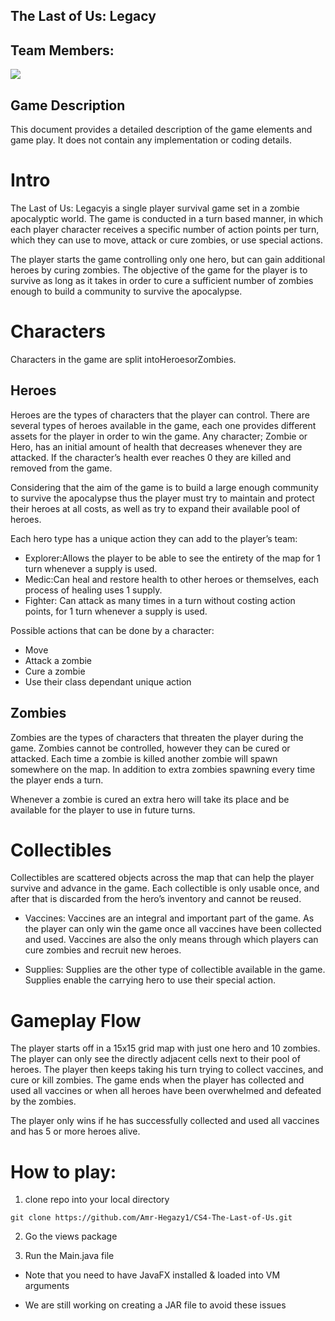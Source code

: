
## The Last of Us: Legacy

## Team Members:
<a href="https://github.com/Amr-Hegazy1/CS4-The-Last-of-Us/graphs/contributors">
  <img src="https://contrib.rocks/image?repo=Amr-Hegazy1/CS4-The-Last-of-Us" />
</a>

## Game Description

This document provides a detailed description of the game elements and game play. It does not
contain any implementation or coding details.

# Intro

The Last of Us: Legacyis a single player survival game set in a zombie apocalyptic world.
The game is conducted in a turn based manner, in which each player character receives a specific
number of action points per turn, which they can use to move, attack or cure zombies, or use
special actions.

The player starts the game controlling only one hero, but can gain additional heroes by curing
zombies. The objective of the game for the player is to survive as long as it takes in order to
cure a sufficient number of zombies enough to build a community to survive the apocalypse.


# Characters

Characters in the game are split intoHeroesorZombies.

## Heroes

Heroes are the types of characters that the player can control. There are several types of heroes
available in the game, each one provides different assets for the player in order to win the game.
Any character; Zombie or Hero, has an initial amount of health that decreases whenever they
are attacked. If the character’s health ever reaches 0 they are killed and removed from the
game.

Considering that the aim of the game is to build a large enough community to survive the
apocalypse thus the player must try to maintain and protect their heroes at all costs, as well as
try to expand their available pool of heroes.

Each hero type has a unique action they can add to the player’s team:

- Explorer:Allows the player to be able to see the entirety of the map for 1 turn whenever
    a supply is used.
- Medic:Can heal and restore health to other heroes or themselves, each process of healing
    uses 1 supply.
- Fighter: Can attack as many times in a turn without costing action points, for 1 turn
    whenever a supply is used.

Possible actions that can be done by a character:

- Move
- Attack a zombie
- Cure a zombie
- Use their class dependant unique action

## Zombies

Zombies are the types of characters that threaten the player during the game. Zombies cannot
be controlled, however they can be cured or attacked. Each time a zombie is killed another
zombie will spawn somewhere on the map. In addition to extra zombies spawning every time
the player ends a turn.

Whenever a zombie is cured an extra hero will take its place and be available for the player to
use in future turns.

# Collectibles

Collectibles are scattered objects across the map that can help the player survive and advance
in the game. Each collectible is only usable once, and after that is discarded from the hero’s
inventory and cannot be reused.

- Vaccines: Vaccines are an integral and important part of the game. As the player can
    only win the game once all vaccines have been collected and used. Vaccines are also the
    only means through which players can cure zombies and recruit new heroes.


- Supplies: Supplies are the other type of collectible available in the game. Supplies
    enable the carrying hero to use their special action.

# Gameplay Flow

The player starts off in a 15x15 grid map with just one hero and 10 zombies. The player can
only see the directly adjacent cells next to their pool of heroes. The player then keeps taking
his turn trying to collect vaccines, and cure or kill zombies. The game ends when the player
has collected and used all vaccines or when all heroes have been overwhelmed and defeated by
the zombies.

The player only wins if he has successfully collected and used all vaccines and has 5 or more
heroes alive.


# How to play:
1. clone repo into your local directory
```
git clone https://github.com/Amr-Hegazy1/CS4-The-Last-of-Us.git
```
2. Go the views package

3. Run the Main.java file

* Note that you need to have JavaFX installed & loaded into VM arguments

* We are still working on creating a JAR file to avoid these issues